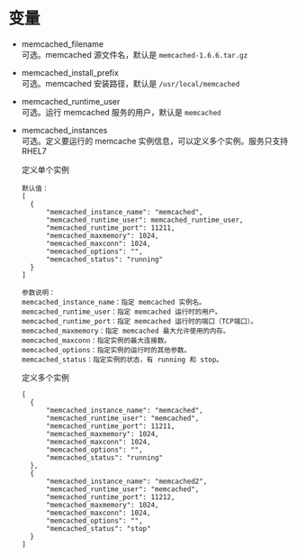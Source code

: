 # 变量

- memcached_filename  
  可选。memcached 源文件名，默认是 `memcached-1.6.6.tar.gz`

- memcached_install_prefix  
  可选。memcached 安装路径，默认是 `/usr/local/memcached`

- memcached_runtime_user  
  可选。运行 memcached 服务的用户，默认是 `memcached`

- memcached_instances  
  可选。定义要运行的 memcache 实例信息，可以定义多个实例。服务只支持 RHEL7

  定义单个实例

  ```text
  默认值：
  [
    {
        "memcached_instance_name": "memcached",
        "memcached_runtime_user": memcached_runtime_user,
        "memcached_runtime_port": 11211,
        "memcached_maxmemory": 1024,
        "memcached_maxconn": 1024,
        "memcached_options": "",
        "memcached_status": "running"
    }
  ]

  参数说明：
  memcached_instance_name：指定 memcached 实例名。
  memcached_runtime_user：指定 memcached 运行时的用户。
  memcached_runtime_port：指定 memcached 运行时的端口（TCP端口）。
  memcached_maxmemory：指定 memcached 最大允许使用的内存。
  memcached_maxconn：指定实例的最大连接数。
  memcached_options：指定实例的运行时的其他参数。
  memcached_status：指定实例的状态，有 running 和 stop。
  ```

  定义多个实例

  ```text
  [
    {
        "memcached_instance_name": "memcached",
        "memcached_runtime_user": "memcached",
        "memcached_runtime_port": 11211,
        "memcached_maxmemory": 1024,
        "memcached_maxconn": 1024,
        "memcached_options": "",
        "memcached_status": "running"
    },
    {
        "memcached_instance_name": "memcached2",
        "memcached_runtime_user": "memcached",
        "memcached_runtime_port": 11212,
        "memcached_maxmemory": 1024,
        "memcached_maxconn": 1024,
        "memcached_options": "",
        "memcached_status": "stop"
    }
  ]
  ```

